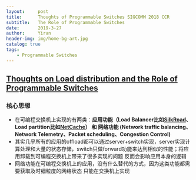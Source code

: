 ```yaml
---
layout:     post
title:      Thoughts of Programmable Switches SIGCOMM 2018 CCR
subtitle:   The Role of Programmable Switches
date:       2019-3-27
author:     Yiran
header-img: img/home-bg-art.jpg
catalog: true
tags:
    - Programmable Switches
---
```


## [Thoughts on Load distribution and the Role of Programmable Switches](https://dl.acm.org/citation.cfm?id=3314216)

### 核心思想

- 在可编程交换机上实现的有两类：**应用功能（Load Balancer比如[SilkRoad](https://eastzone.bitbucket.io/paper/sigcomm17-silkroad.pdf)、Load partition比如[NetCache](https://www.cs.jhu.edu/~xinjin/files/SOSP17_NetCache.pdf)） 和 网络功能 (Network traffic balancing、Network Telemetry、Packet scheduling、Congestion Control)**
- 其实几乎所有的应用的offload都可以通过server+switch实现，server实现计算处理和大量的状态存储，switch只做forward功能来达到相似的性能；将应用卸载到可编程交换机上带来了很多实现的问题 反而会影响应用本身的逻辑
- 网络功能在可编程交换机上的应用，没有什么替代的方式，因为这类功能都需要获取及时细粒度的网络状态 只能在交换机上实现
